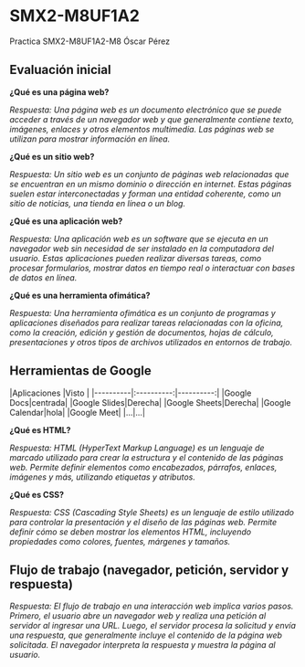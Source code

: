 # SMX2-M8UF1A2
Practica SMX2-M8UF1A2-M8 Óscar Pérez
## Evaluación inicial

**¿Qué es una página web?**

*Respuesta: Una página web es un documento electrónico que se puede acceder a través de un navegador web y que generalmente contiene texto, imágenes, enlaces y otros elementos multimedia. Las páginas web se utilizan para mostrar información en línea.*

**¿Qué es un sitio web?**

*Respuesta: Un sitio web es un conjunto de páginas web relacionadas que se encuentran en un mismo dominio o dirección en internet. Estas páginas suelen estar interconectadas y forman una entidad coherente, como un sitio de noticias, una tienda en línea o un blog.*

**¿Qué es una aplicación web?**

*Respuesta: Una aplicación web es un software que se ejecuta en un navegador web sin necesidad de ser instalado en la computadora del usuario. Estas aplicaciones pueden realizar diversas tareas, como procesar formularios, mostrar datos en tiempo real o interactuar con bases de datos en línea.*

**¿Qué es una herramienta ofimática?**

*Respuesta: Una herramienta ofimática es un conjunto de programas y aplicaciones diseñados para realizar tareas relacionadas con la oficina, como la creación, edición y gestión de documentos, hojas de cálculo, presentaciones y otros tipos de archivos utilizados en entornos de trabajo.*

## Herramientas de Google

|Aplicaciones |Visto | 
|----------|:----------:|----------:|
|Google Docs|centrada|
|Google Slides|Derecha|
|Google Sheets|Derecha|
|Google Calendar|hola|
|Google Meet|
|...|...|

**¿Qué es HTML?**

*Respuesta: HTML (HyperText Markup Language) es un lenguaje de marcado utilizado para crear la estructura y el contenido de las páginas web. Permite definir elementos como encabezados, párrafos, enlaces, imágenes y más, utilizando etiquetas y atributos.*

**¿Qué es CSS?**

*Respuesta: CSS (Cascading Style Sheets) es un lenguaje de estilo utilizado para controlar la presentación y el diseño de las páginas web. Permite definir cómo se deben mostrar los elementos HTML, incluyendo propiedades como colores, fuentes, márgenes y tamaños.*

## Flujo de trabajo (navegador, petición, servidor y respuesta)

*Respuesta: El flujo de trabajo en una interacción web implica varios pasos. Primero, el usuario abre un navegador web y realiza una petición al servidor al ingresar una URL. Luego, el servidor procesa la solicitud y envía una respuesta, que generalmente incluye el contenido de la página web solicitada. El navegador interpreta la respuesta y muestra la página al usuario.*
